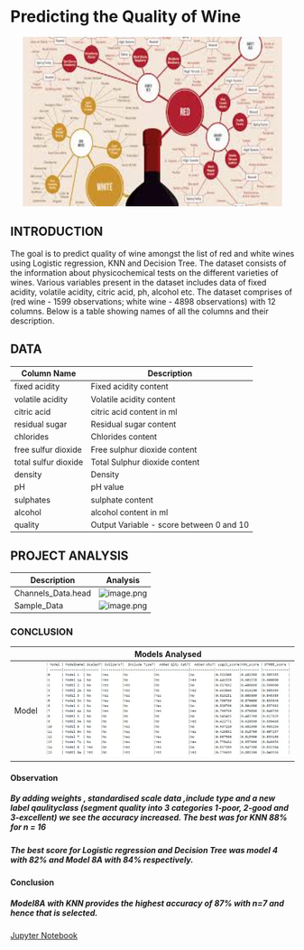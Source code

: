 # Predicting the Quality of Wine
<p align="center">
  <img width="460" height="300" src="images/winedata.jpg">
</p>


## INTRODUCTION
The goal is to predict quality of wine amongst the list of red and white wines using Logistic regression, KNN and Decision Tree. 
The dataset consists of the information about physicochemical tests on the different varieties of wines. 
Various variables present in the dataset includes data of fixed acidity, volatile acidity, citric acid, ph, alcohol etc. 
The dataset comprises of (red wine - 1599 observations; white wine - 4898 observations) with 12 columns. 
Below is a table showing names of all the columns and their description.

## DATA
| Column Name           | Description                                              |
| -------------         |-------------                                             | 
| fixed acidity         | Fixed acidity content                                    | 
| volatile acidity      | Volatile acidity content                                 |  
| citric acid           | citric acid content in ml                                | 
| residual sugar        | Residual sugar content                                   |   
| chlorides             | Chlorides content                                        |
| free sulfur dioxide   | Free sulphur dioxide content                             |
| total sulfur dioxide  | Total Sulphur dioxide content                            |
| density               | Density                                                  |
| pH                    | pH value                                                 |
| sulphates             | sulphate content                                         |
| alcohol               | alcohol content in ml                                    |
| quality               | Output Variable - score between 0 and 10                 |


## PROJECT ANALYSIS
| Description | Analysis |
| --- | --- |
| Channels_Data.head | ![image.png](images/PrimaryMasterData.png) |
| Sample_Data | ![image.png](images/SampleUsers.png) |


### CONCLUSION

|     | Models Analysed |
| --- | ---             |
| Model | ![image.jpg](images/Models.jpg) |


#### Observation
##### By adding weights , standardised scale data ,include type and a new label qaulityclass (segment quality into 3 categories 1-poor, 2-good and 3-excellent) we see the accuracy increased. The best was for  KNN  88% for n = 16

##### The best score for Logistic regression and Decision Tree was model 4 with 82% and Model 8A with 84% respectively.

#### Conclusion
##### Model8A with KNN provides the highest accuracy of 87% with n=7 and hence that is selected.


[Jupyter Notebook](.WineQuality-Classification/EDA_ModelSelection/LogisticRegression_WineQuality_V1.ipynb)

